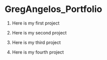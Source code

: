 # GregAngelos_Portfolio

1) Here is my first project

2) Here is my second project

3) Here is my third project

4) Here is my fourth project

